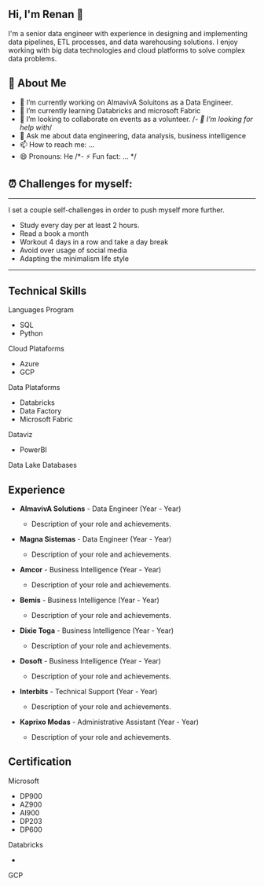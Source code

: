## Hi, I'm Renan 👋

I'm a senior data engineer with experience in designing and implementing data pipelines, ETL processes, and data warehousing solutions. I enjoy working with big data technologies and cloud platforms to solve complex data problems.
 

## 🚀 About Me 

- 🔭 I’m currently working on AlmavivA Soluitons as a Data Engineer.
- 🌱 I’m currently learning Databricks and microsoft Fabric
- 👯 I’m looking to collaborate on events as a volunteer.
/*- 🤔 I’m looking for help with*/ 
- 💬 Ask me about data engineering, data analysis, business intelligence
- 📫 How to reach me: ...
- 😄 Pronouns: He
/*- ⚡ Fun fact: ... */


## ⏰  Challenges for myself:
---
I set a couple self-challenges in order to push myself more further.

- Study every day per at least 2 hours.
- Read a book a month
- Workout 4 days in a row and take a day break
- Avoid over usage of social media
- Adapting the minimalism life style
---

## Technical Skills

Languages Program
- SQL
- Python

Cloud Plataforms
- Azure
- GCP

Data Plataforms
- Databricks
- Data Factory
- Microsoft Fabric

Dataviz
- PowerBI

Data Lake
Databases

## Experience

- **AlmavivA Solutions** - Data Engineer (Year - Year)
  - Description of your role and achievements.

- **Magna Sistemas** - Data Engineer (Year - Year)
  - Description of your role and achievements.
  
- **Amcor** - Business Intelligence (Year - Year)
  - Description of your role and achievements.

- **Bemis** - Business Intelligence (Year - Year)
  - Description of your role and achievements.
  
- **Dixie Toga** - Business Intelligence (Year - Year)
  - Description of your role and achievements.
  
- **Dosoft** - Business Intelligence (Year - Year)
  - Description of your role and achievements.  
  
- **Interbits** - Technical Support (Year - Year)
  - Description of your role and achievements.
  
- **Kaprixo Modas** - Administrative Assistant (Year - Year)
  - Description of your role and achievements.  
  
## Certification

Microsoft
 
 - DP900
 - AZ900
 - AI900
 - DP203
 - DP600
 
Databricks
 
 -
 
GCP